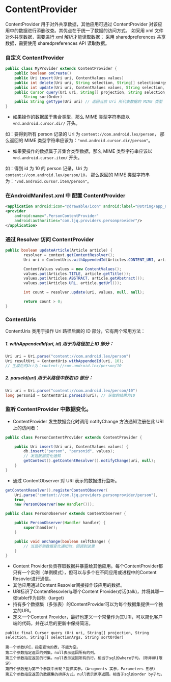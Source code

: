 ContentProvider
===

ContentProvider 用于对外共享数据，其他应用可通过 ContentProvider 对该应用中的数据进行添删改查。其优点在于统一了数据的访问方式。
如采用 xml 文件对外共享数据，需要进行 xml 解析才能读取数据；
采用 sharedpreferences 共享数据，需要使用 sharedpreferences API 读取数据。

### 自定义 ContentProvider

```java
public class MyProvider extends ContentProvider {
    public boolean onCreate()
    public Uri insert(Uri uri, ContentValues values)
    public int delete(Uri uri, String selection, String[] selectionArgs)
    public int update(Uri uri, ContentValues values, String selection, String[] selectionArgs)
    public Cursor query(Uri uri, String[] projection, String selection, String[] selectionArgs,
        String sortOrder)
    public String getType(Uri uri) // 返回当前 Uri 所代表数据的 MIME 类型
}
```


- 如果操作的数据属于集合类型，那么 MIME 类型字符串应以 `vnd.android.cursor.dir/` 开头。

如：要得到所有 person 记录的 Uri 为 `content://com.android.lex/person`，
那么返回的 MIME 类型字符串应该为：`"vnd.android.cursor.dir/person"`。

- 如果要操作的数据属于非集合类型数据，那么 MIME 类型字符串应该以 `vnd.android.cursor.item/` 开头。

如：得到 id 为 10 的 person 记录，Uri 为 `content://com.android.lex/person/10`，
那么返回的 MIME 类型字符串为：`"vnd.android.cursor.item/person"`。

### 在AndroidManifest.xml 中 配置 ContentProvider

```xml
<application android:icon="@drawable/icon" android:label="@string/app_name">
<provider
    android:name=".PersonContentProvider"
    android:authorities="com.ljq.providers.personprovider"/>
</application>
```

### 通过 Resolver 访问 ContentProvider

```java
public boolean updateArticle(Article article) {
        resolver = context.getContentResolver();
        Uri uri = ContentUris.withAppendedId(Articles.CONTENT_URI, article.getId());  

        ContentValues values = new ContentValues();  
        values.put(Articles.TITLE, article.getTitle());  
        values.put(Articles.ABSTRACT, article.getAbstract());  
        values.put(Articles.URL, article.getUrl());  

        int count = resolver.update(uri, values, null, null);  

        return count > 0;  
}
```

### ContentUris

ContentUris 类用于操作 Uri 路径后面的 ID 部分，它有两个常用方法：

##### 1. withAppendedId(uri, id) 用于为路径加上 ID 部分：

```java
Uri uri = Uri.parse("content://com.android.lex/person")
Uri resultUri = ContentUris.withAppendedId(uri, 10);
// 生成后的Uri为：content://com.android.lex/person/10
```

##### 2. parseId(uri) 用于从路径中获取 ID 部分：

```java
Uri uri = Uri.parse("content://com.android.lex/person/10")
long personid = ContentUris.parseId(uri); // 获取的结果为10
```

### 监听 ContentProvider 中数据变化。

- ContentProvider 发生数据变化时调用 notifyChange 方法通知注册在此 URI 上的访问者：

```java
public class PersonContentProvider extends ContentProvider {

    public Uri insert(Uri uri, ContentValues values) {
        db.insert("person", "personid", values);
        // 发送数据变化通知
        getContext().getContentResolver().notifyChange(uri, null);
    }
}
```
- 通过 ContentObserver 对 URI 表示的数据进行监听。

```java
getContentResolver().registerContentObserver(
    Uri.parse("content://com.ljq.providers.personprovider/person"),
    true,
    new PersonObserver(new Handler()));

public class PersonObserver extends ContentObserver {

    public PersonObserver(Handler handler) {
        super(handler);
    }

    public void onChange(boolean selfChange) {
        // 当监听到数据变化通知时，回调到这里
    }
}
```

- Content Provider负责存取数据并暴露给其他应用。每个ContentProvider都只有一个实例（单例模式），但可以与多个在不同应用或进程中的Content Resovler进行通信。
- 其他应用通过Content Resovler间接操作该应用的数据。
- URI标识了ContentResovler与哪个Content Provider对话(talk)，并将其哪一张table作为目标（target)
- 持有多个数据集（多张表）的ContentProvider可以为每个数据集提供一个独立的URI。
- 定义一个Content Provider，最好也定义一个常量作为其URI，可以简化客户端的代码，并在以后的更新中保持简洁。

```
public final Cursor query (Uri uri, String[] projection, String selection, String[] selectionArgs, String sortOrder)

第一个参数URI，指定查询的表，不能为空。
第二个参数指定返回的列集。null表示返回所有的列。
第三个参数指定返回的行集。null表示返回所有的行。相当于sql的where子句。（除非URI限定）
第四个参数是为第三个参数中出现？提供实参。（Arugments 实参，Parameters 形参）
第五个参数指定返回的数据集的排序方式。null表示原序返回。相当于sql的order by子句。
```
